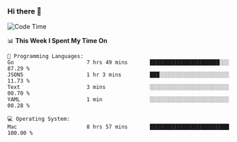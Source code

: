 ### Hi there 👋

<!--
**CrazyCollin/crazycollin** is a ✨ _special_ ✨ repository because its `README.md` (this file) appears on your GitHub profile.

Here are some ideas to get you started:

- 🔭 I’m currently working on ...
- 🌱 I’m currently learning ...
- 👯 I’m looking to collaborate on ...
- 🤔 I’m looking for help with ...
- 💬 Ask me about ...
- 📫 How to reach me: ...
- 😄 Pronouns: ...
- ⚡ Fun fact: ...
-->

<!--START_SECTION:waka-->
![Code Time](http://img.shields.io/badge/Code%20Time-5%2C530%20hrs%2054%20mins-blue)

📊 **This Week I Spent My Time On** 

```text
💬 Programming Languages: 
Go                       7 hrs 49 mins       ██████████████████████░░░   87.29 % 
JSON5                    1 hr 3 mins         ███░░░░░░░░░░░░░░░░░░░░░░   11.73 % 
Text                     3 mins              ░░░░░░░░░░░░░░░░░░░░░░░░░   00.70 % 
YAML                     1 min               ░░░░░░░░░░░░░░░░░░░░░░░░░   00.28 % 

💻 Operating System: 
Mac                      8 hrs 57 mins       █████████████████████████   100.00 % 
```


<!--END_SECTION:waka-->
